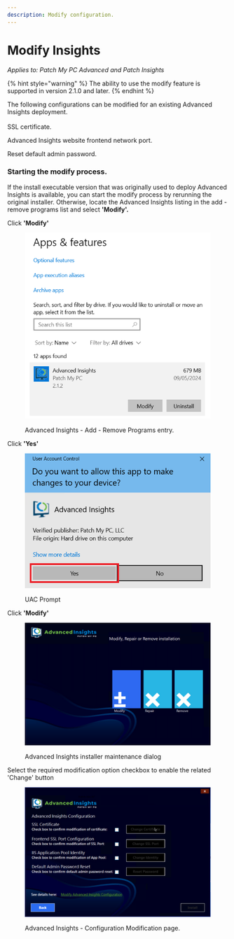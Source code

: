 ```yaml
---
description: Modify configuration.
---
```


# Modify Insights

_Applies to: Patch My PC Advanced and Patch Insights_

{% hint style="warning" %}
The ability to use the modify feature is supported in version 2.1.0 and later.
{% endhint %}

The following configurations can be modified for an existing Advanced Insights deployment.\
\
SSL certificate.

Advanced Insights website frontend network port.

Reset default admin password.

### **Starting the modify process.** <a href="#starting-the-modify-process" id="starting-the-modify-process"></a>

If the install executable version that was originally used to deploy Advanced Insights is available, you can start the modify process by rerunning the original installer. Otherwise, locate the Advanced Insights listing in the add - remove programs list and select **'Modify'.**

Click **'Modify'**

<figure><img src="../../.gitbook/assets/image (716).png" alt=""><figcaption><p>Advanced Insights - Add - Remove Programs entry.</p></figcaption></figure>

Click **'Yes'**

<figure><img src="../../.gitbook/assets/image (717).png" alt=""><figcaption><p>UAC Prompt</p></figcaption></figure>

Click **'Modify'**

<figure><img src="../../.gitbook/assets/image (718).png" alt=""><figcaption><p>Advanced Insights installer maintenance dialog</p></figcaption></figure>

Select the required modification option checkbox to enable the related 'Change' button

<figure><img src="../../.gitbook/assets/vmconnect_w0AaMZPkHy.png" alt=""><figcaption><p>Advanced Insights - Configuration Modification page.</p></figcaption></figure>
